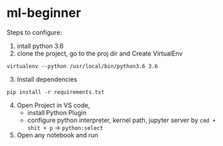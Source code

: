 # ml-beginner

Steps to configure:
1. intall python 3.6
2. clone the project, go to the proj dir and Create VirtualEnv
```
virtualenv --python /usr/local/bin/python3.6 3.6
```
3. Install dependencies
```
pip install -r requirements.txt
```
4. Open Project in VS code,
    - install Python Plugin
    - configure python interpreter, kernel path, jupyter server by `cmd + shit + p` -> `python:select`
5. Open any notebook and run
